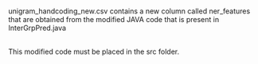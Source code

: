 <br>unigram_handcoding_new.csv contains a new column called ner_features that
are obtained from the modified JAVA code that is present in InterGrpPred.java
</br>

<br>This modified code must be placed in the src folder.
</br>
